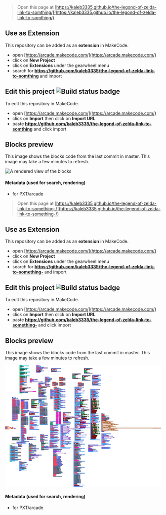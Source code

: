  


> Open this page at [https://kaleb3335.github.io/the-legond-of-zelda-link-to-somthing/](https://kaleb3335.github.io/the-legond-of-zelda-link-to-somthing/)

## Use as Extension

This repository can be added as an **extension** in MakeCode.

* open [https://arcade.makecode.com/](https://arcade.makecode.com/)
* click on **New Project**
* click on **Extensions** under the gearwheel menu
* search for **https://github.com/kaleb3335/the-legond-of-zelda-link-to-somthing** and import

## Edit this project ![Build status badge](https://github.com/kaleb3335/the-legond-of-zelda-link-to-somthing/workflows/MakeCode/badge.svg)

To edit this repository in MakeCode.

* open [https://arcade.makecode.com/](https://arcade.makecode.com/)
* click on **Import** then click on **Import URL**
* paste **https://github.com/kaleb3335/the-legond-of-zelda-link-to-somthing** and click import

## Blocks preview

This image shows the blocks code from the last commit in master.
This image may take a few minutes to refresh.

![A rendered view of the blocks](https://github.com/kaleb3335/the-legond-of-zelda-link-to-somthing/raw/master/.github/makecode/blocks.png)

#### Metadata (used for search, rendering)

* for PXT/arcade
<script src="https://makecode.com/gh-pages-embed.js"></script><script>makeCodeRender("{{ site.makecode.home_url }}", "{{ site.github.owner_name }}/{{ site.github.repository_name }}");</script>



> Open this page at [https://kaleb3335.github.io/the-legend-of-zelda-link-to-something-/](https://kaleb3335.github.io/the-legend-of-zelda-link-to-something-/)

## Use as Extension

This repository can be added as an **extension** in MakeCode.

* open [https://arcade.makecode.com/](https://arcade.makecode.com/)
* click on **New Project**
* click on **Extensions** under the gearwheel menu
* search for **https://github.com/kaleb3335/the-legend-of-zelda-link-to-something-** and import

## Edit this project ![Build status badge](https://github.com/kaleb3335/the-legend-of-zelda-link-to-something-/workflows/MakeCode/badge.svg)

To edit this repository in MakeCode.

* open [https://arcade.makecode.com/](https://arcade.makecode.com/)
* click on **Import** then click on **Import URL**
* paste **https://github.com/kaleb3335/the-legend-of-zelda-link-to-something-** and click import

## Blocks preview

This image shows the blocks code from the last commit in master.
This image may take a few minutes to refresh.

![A rendered view of the blocks](https://github.com/kaleb3335/the-legend-of-zelda-link-to-something-/raw/master/.github/makecode/blocks.png)

#### Metadata (used for search, rendering)

* for PXT/arcade
<script src="https://makecode.com/gh-pages-embed.js"></script><script>makeCodeRender("{{ site.makecode.home_url }}", "{{ site.github.owner_name }}/{{ site.github.repository_name }}");</script>
